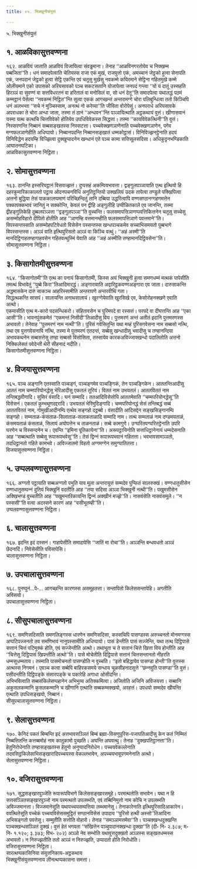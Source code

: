 ```yaml
---
title: ०५. भिक्खुनीसंयुत्तं

---
```

५. भिक्खुनीसंयुत्तं  


## १. आळविकासुत्तवण्णना

१६२. आळवियं जाताति आळवियं विजायित्वा संवड्ढमाना। तेनाह ‘‘आळविनगरतोयेव च निक्खम्म पब्बजिता’’ति। धनं समादपेत्वाति चेतियस्स राजा एकं मुखं, राजपुत्तो एकं, अमच्‍चानं जेट्ठको हुत्वा सेनापति एकं, जनपदानं जेट्ठको हुत्वा सेट्ठि एकन्ति एवं चतूसु मुखेसु नवकम्मे कयिरमाने सेट्ठिना गहितमुखे कम्मे ओलीयमाने एको उपासको अरियसावको पञ्‍च सकटसतानि योजापेत्वा जनपदं गन्त्वा ‘‘यो यं दातुं उस्सहति हिरञ्‍ञं वा सुवण्णं वा सत्तविधरतनं वा हरितालं वा मनोसिलं वा, सो धनं देतू’’ति समादपेत्वा यथालद्धं पठमं कम्मट्ठानं पेसेत्वा ‘‘नवकम्मं निट्ठित’’न्ति सुत्वा एककं आगच्छन्तं अन्तरामग्गे चोरा पलिबुन्धित्वा ततो किञ्‍चिपि धनं अलभन्ता ‘‘सचे नं मुञ्‍चिस्साम, अनत्थं नो करेय्या’’ति जीविता वोरोपेसुं। अनपराधे अरियसावके अपराधका ते चोरा अन्धा जाता, तस्मा तं ठानं ‘‘अन्धवन’’न्ति पञ्‍ञायित्थाति अट्ठकथायं वुत्तं। खीणासवानं यस्मा यत्थ कत्थचि चित्तविवेको होतियेव उपधिविवेकस्स सिद्धत्ता। तस्मा ‘‘कायविवेकत्थिनी’’ति वुत्तं।  
निस्सरणन्ति निब्बानं सब्बसङ्खतस्स निस्सटत्ता। पच्‍चवेक्खणञाणेनाति पच्‍चवेक्खणञाणेन, पगेव मग्गफलञाणेहीति अधिप्पायो। निब्बानपदन्ति निब्बानसङ्खातं धम्मकोट्ठासं। विनिविज्झनट्ठेनाति हदयं विनिविद्धेन हदयम्हि विज्झित्वा दुक्खुप्पादनेन खन्धानं एते पञ्‍च कामा सत्तिसूलसदिसा। अधिकुट्टनभण्डिकाति आघातनघटिका।  
आळविकासुत्तवण्णना निट्ठिता।  


## २. सोमासुत्तवण्णना

१६३. ठानन्ति इस्सरियट्ठानं विसयज्झत्तं। दुप्पसहं अकम्पियभावत्ता। द्वङ्गुलपञ्‍ञायाति एत्थ इत्थियो हि दहरकुमारिकाकालतो पट्ठाय ओदनपचनविधिं अनुतिट्ठन्तियो उक्खलियं उदकं तापेत्वा तण्डुले पक्खिपित्वा अत्तनो बुद्धिया तेसं पाककालप्पमाणं परिच्छिन्दितुं तानि दब्बिया उद्धरित्वापि वण्णसण्ठानग्गहणमत्तेन पक्‍कापक्‍कभावं जानितुं न सक्‍कोन्ति, केवलं पन द्वीहि अङ्गुलीहि उप्पीळितकाले एव जानन्ति, तस्मा द्वीहङ्गुलिकेहि दुब्बलपञ्‍ञत्ता ‘‘द्वङ्गुलपञ्‍ञा’’ति वुच्‍चन्ति। फलसमापत्तिञाणप्पवत्तिकित्तनेन चतूसु सच्‍चेसु असम्मोहविहारो दीपितो होतीति आह ‘‘ञाणम्हि वत्तमानम्हीति फलसमापत्तिञाणे पवत्तमाने’’ति। विपस्सन्तस्साति असम्मोहपटिवेधतो विसेसेन पस्सन्तस्स खन्धपञ्‍चकमेव सच्‍चाभिसमयतो पुब्बभागे विपस्सन्तस्स। अञ्‍ञं वाति इत्थिपुरिसतो अञ्‍ञं वा किञ्‍चि वत्थुं। ‘‘अहं अस्मी’’ति मानदिट्ठिगाहतण्हागाहवसेन गहितवत्थुस्मिं येवाति आह ‘‘अहं अस्मीति तण्हामानदिट्ठिवसेना’’ति।  
सोमासुत्तवण्णना निट्ठिता।  


## ३. किसागोतमीसुत्तवण्णना

१६४. ‘‘किसागोतमी’’ति एत्थ का पनायं किसागोतमी, किस्स अयं भिक्खुनी हुत्वा समणधम्मं मत्थकं पापेसीति तमत्थं विभावेतुं ‘‘पुब्बे किरा’’तिआदिमारद्धं। अङ्गारावाति अद्दारिट्ठकवण्णअङ्गारा एव जाता। दारुसाकन्ति अद्धमासकेन दारुं साकञ्‍च आहरिस्सामीति अन्तरापणे अन्तरवीथिं गता।  
सिद्धत्थकन्ति सासपं। सालायन्ति अनाथसालायं। खुरग्गेयेवाति खुरसिखे एव, केसोरोहनक्खणे एवाति अत्थो।  
एकमासीति एत्थ म-कारो पदसन्धिकरो। संहितावसेन च पुरिमपदे वा रस्सत्तं। परपदे वा दीघत्तन्ति आह ‘‘एका आसी’’ति। भावनपुंसकमेतं ‘‘एकमन्तं निसीदी’’तिआदीसु विय। पुत्तमरणं अन्तं अतीतं इदानि पुत्तमरणस्स अभावतो। तेनेवाह ‘‘पुत्तमरणं नाम नत्थी’’ति। पुरिसं गवेसितुन्ति यथा मय्हं पुरिसगवेसना नाम सब्बसो नत्थि, तथा एव पुत्तगवेसनापि नत्थि, तस्मा मे पुत्तमरणं एतदन्तं, सब्बेसु खन्धादीसु भवादीसु च तण्हानन्दिया अभावकथनेन सब्बसत्तेसु तण्हा सब्बसो विसोसिता, तस्सायेव कारकअविज्‍जाक्खन्धो पदालितोति अत्तनो निक्‍किलेसतं पवेदेन्ती थेरी सीहनादं नदीति।  
किसागोतमीसुत्तवण्णना निट्ठिता।  


## ४. विजयासुत्तवण्णना

१६५. पञ्‍च अङ्गानि एतस्साति पञ्‍चङ्गं, पञ्‍चङ्गमेव पञ्‍चङ्गिकं, तेन पञ्‍चङ्गिकेन। आततन्तिआदीसु आततं नाम चम्मपरियोनद्धेसु भेरिआदीसु एकतलं तूरियं। विततं नाम उभयतलं। आततविततं नाम तन्तिबद्धवीणादि। सुसिरं वंसादि। घनं सम्मादि। ततआदिविसेसोपि आततमेवाति ‘‘चम्मपरियोनद्धेसू’’ति विसेसनं। एकतलं कुम्भथूणदद्दरादि। उभयतलं भेरिमुदिङ्गादि। चम्मपरियोनद्धं सेसं तन्तिबद्धं सब्बं आततविततं नाम, गोमुखीआदीनम्पि एत्थेव सङ्गहो दट्ठब्बो। वंसादीति आदिसद्देन सङ्खसिङ्गानम्पि सङ्गहो। सम्मताळ-कंसताळ-सिलाताळ-सलाकताळादि सम्मादि नाम। तत्थ सम्मताळं नाम दण्डमयताळं, कंसमयताळं कंसताळं, सिलायं अयोपत्तेन च ताळनताळं। सब्बे कामगुणे। उग्घरितपग्घरितट्ठेनाति उपरि घरणेन च विस्सन्दनेन च। एवन्ति ‘‘इमिना पूतिकायेना’’ति। अरूपट्ठायिनोति सत्ताधिट्ठानेनायं धम्मदेसनाति आह ‘‘सब्बत्थाति सब्बेसु रूपारूपभवेसू’’ति। तेसं द्विन्‍नं रूपारूपभवानं गहितत्ता। भवभावसामञ्‍ञतो, तदधिट्ठानतो गहिते कामभवे। अविज्‍जातमो विहतो अग्गमग्गेन समुग्घातितत्ता।  
विजयासुत्तवण्णना निट्ठिता।  


## ५. उप्पलवण्णासुत्तवण्णना

१६६. अग्गतो पट्ठायाति सब्बअग्गतो पभुति याव मूला अन्तरायुत्तं सम्मदेव पुप्फितं सालरुक्खं। वण्णधातुसीसेन वण्णधातुसम्पन्‍नं दुतियं भिक्खुनिं वदतीति आह ‘‘तया सदिसा अञ्‍ञा भिक्खुनी नत्थी’’ति। पखुमसीसेन अक्खिभण्डं वुच्‍चतीति आह ‘‘पखुमन्तरिकायन्ति द्विन्‍नं अक्खीनं मज्झे’’ति। नासवंसेति नासवंसमूले। ‘‘न पस्ससी’’ति वत्वा अदस्सने कारणं आह ‘‘वसीभूतम्ही’’ति।  
उप्पलवण्णासुत्तवण्णना निट्ठिता।  


## ६. चालासुत्तवण्णना

१६७. इदन्ति इदं दस्सनं। गाहापेसीति समादापेसि ‘‘जातिं मा रोचा’’ति। अञ्‍ञन्ति बन्धवधतो अञ्‍ञं छेदनादिं। निवेसेसीति पविसापेसि।  
चालासुत्तवण्णना निट्ठिता।  


## ७. उपचालासुत्तवण्णना

१६८. पुनप्पुनं…पे॰… आगच्छन्ति कारणस्स असमूहतत्ता। सन्तापितो किलेससन्तापेहि। अगतीति अविसयो।  
उपचालासुत्तवण्णना निट्ठिता।  


## ८. सीसुपचालासुत्तवण्णना

१६९. समणिसदिसाति समणलिङ्गस्स धारणेन समणिसदिसा, कस्सचिपि पासण्डस्स अरुच्‍चनतो मोनमग्गस्स अप्पटिपज्‍जनतो तव समणिभावं नानुपस्सामीति अधिप्पायो। पासं डेन्तीति पासं सज्‍जेन्ति, यथा तत्थ दिट्ठिपासे सत्तानं चित्तं पटिमुक्‍कं होति, एवं सज्‍जेन्तीति अत्थो। तथाभूता च ते सत्तानं चित्ते खित्ता विय होन्तीति आह ‘‘चित्तेसु दिट्ठिपासं खिपन्तीति अत्थो’’ति। पासे मोचेतीति दिट्ठिपासे सत्तानं चित्तसन्तानतो नीहरति धम्मसुधम्मताय। तस्माति पासमोचनतो पासण्डोति न वुच्‍चति। ‘‘इतो बहिद्धायेव पासण्डा होन्ती’’ति वुत्तस्स अत्थस्स निगमनं। एवञ्‍च कत्वा सब्बेपि बाहिरकसमये सन्धाय चूळसीहनादसुत्ते ‘‘छन्‍नवुति पासण्डा’’ति वुत्तं। पसीदन्तीति दिट्ठिपङ्के संसारपङ्के च पकारेहि अगाधा ओसीदन्ति।  
अभिभवित्वाति सब्बसंकिलेसप्पहानेन अभिभुय्य अतिक्‍कमित्वा। अजितोति अजिनि अविजयत्ता। सब्बानि अकुसलकम्मानि कुसलकम्मानि च खीणानि एत्थाति सब्बकम्मक्खयो, अरहत्तं। उपधयो सम्मदेव खीयन्ति एत्थाति उपधिसङ्खयो, निब्बानं।  
सीसुपचालासुत्तवण्णना निट्ठिता।  


## ९. सेलासुत्तवण्णना

१७०. केनिदं पकतं बिम्बन्ति इदं अत्तभावसञ्‍ञितं बिम्बं ब्रह्मा-विसणुपुरिस-पजापतिआदीसु केन कतं निम्मितं निब्बत्तितन्ति कत्तब्बमोहं नाम कातुकामो पुच्छति। अघन्ति अघवत्थु। तेनाह ‘‘दुक्खपतिट्ठानत्ता’’ति। हेतुनिरोधेनाति तण्हासङ्खतस्स हेतुनो अनुप्पादनिरोधेन। पच्‍चयवेकल्‍लेनाति तदवसिट्ठकिलेसाभिसङ्खारादिपच्‍चयस्स वेकल्‍लभावेन, अपच्‍चयभावूपगमनेनाति अत्थो।  
सेलासुत्तवण्णना निट्ठिता।  


## १०. वजिरासुत्तवण्णना

१७१. सुद्धसङ्खारपुञ्‍जेति रूपारूपविभागे किलेससङ्खारसमूहे। परमत्थतोति सभावेन। यथा न हि सत्तसञ्‍ञितसङ्खारपुञ्‍जो नाम परमत्थतो उपलब्भति, एवं तब्बिनिमुत्तो नाम कोचि न उपलब्भति अविज्‍जमानत्ता। विज्‍जमानेसूति यथापच्‍चयसम्पत्तिया लब्भमानेसु। तेनाकारेनाति इत्थिपुरिसादिआकारेन। ववत्थितेसूति पच्‍चेकं पच्‍चयविसेससमुट्ठितं सण्ठानविसेसं उपादाय ‘‘पुरिसो हत्थी अस्सो’’तिआदिना अभिसङ्गतो पवत्तेसु। सम्मुतीति सत्तोति वोहारो। तेनाह ‘‘समञ्‍ञामत्तमेवा’’ति। पञ्‍चक्खन्धदुक्खन्ति पञ्‍चक्खन्धसञ्‍ञितं दुक्खं। वुत्तं हेतं भगवता ‘‘संखित्तेन पञ्‍चुपादानक्खन्धा दुक्खा’’ति (दी॰ नि॰ २.३८७; म॰ नि॰ १.१२०; ३.३७३; विभ॰ २०२) अञ्‍ञो नेव सम्भोति यथावुत्तदुक्खतो अञ्‍ञस्स सङ्खतधम्मस्स अभावतो। न निरुज्झतीति ततो अञ्‍ञं न निरुज्झति, उप्पादतो होति निरोधोति।  
वजिरासुत्तवण्णना निट्ठिता।  
सारत्थप्पकासिनिया संयुत्तनिकाय-अट्ठकथाय  
भिक्खुनीसंयुत्तवण्णनाय लीनत्थप्पकासना समत्ता।  